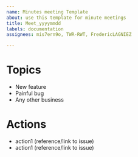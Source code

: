 ```yaml
---
name: Minutes meeting Template
about: use this template for minute meetings
title: Meet_yyyymmdd
labels: documentation
assignees: mis7ern9o, TWR-RWT, FredericLAGNIEZ

---
```


# Topics

- New feature
- Painful bug
- Any other business

# Actions
- action1 (reference/link to  issue)
- action1 (reference/link to  issue)
